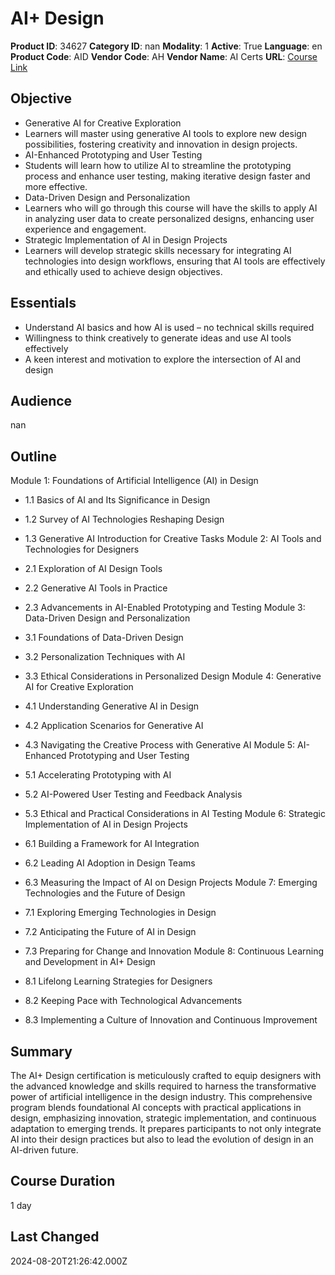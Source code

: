 # AI+ Design

**Product ID**: 34627
**Category ID**: nan
**Modality**: 1
**Active**: True
**Language**: en
**Product Code**: AID
**Vendor Code**: AH
**Vendor Name**: AI Certs
**URL**: [Course Link](https://www.fastlaneus.com/course/ah-aid)

## Objective
- Generative AI for Creative Exploration
- Learners will master using generative AI tools to explore new design possibilities, fostering creativity and innovation in design projects.
- AI-Enhanced Prototyping and User Testing
- Students will learn how to utilize AI to streamline the prototyping process and enhance user testing, making iterative design faster and more effective.
- Data-Driven Design and Personalization
- Learners who will go through this course will have the skills to apply AI in analyzing user data to create personalized designs, enhancing user experience and engagement.
- Strategic Implementation of AI in Design Projects
- Learners will develop strategic skills necessary for integrating AI technologies into design workflows, ensuring that AI tools are effectively and ethically used to achieve design objectives.

## Essentials
- Understand AI basics and how AI is used – no technical skills required
- Willingness to think creatively to generate ideas and use AI tools effectively
- A keen interest and motivation to explore the intersection of AI and design

## Audience
nan

## Outline
Module 1: Foundations of Artificial Intelligence (AI) in Design


- 1.1 Basics of AI and Its Significance in Design
- 1.2 Survey of AI Technologies Reshaping Design
- 1.3 Generative AI Introduction for Creative Tasks
Module 2: AI Tools and Technologies for Designers


- 2.1 Exploration of AI Design Tools
- 2.2 Generative AI Tools in Practice
- 2.3 Advancements in AI-Enabled Prototyping and Testing
Module 3: Data-Driven Design and Personalization


- 3.1 Foundations of Data-Driven Design
- 3.2 Personalization Techniques with AI
- 3.3 Ethical Considerations in Personalized Design
Module 4: Generative AI for Creative Exploration


- 4.1 Understanding Generative AI in Design
- 4.2 Application Scenarios for Generative AI
- 4.3 Navigating the Creative Process with Generative AI
Module 5: AI-Enhanced Prototyping and User Testing


- 5.1 Accelerating Prototyping with AI
- 5.2 AI-Powered User Testing and Feedback Analysis
- 5.3 Ethical and Practical Considerations in AI Testing
Module 6: Strategic Implementation of AI in Design Projects


- 6.1 Building a Framework for AI Integration
- 6.2 Leading AI Adoption in Design Teams
- 6.3 Measuring the Impact of AI on Design Projects
Module 7: Emerging Technologies and the Future of Design


- 7.1 Exploring Emerging Technologies in Design
- 7.2 Anticipating the Future of AI in Design
- 7.3 Preparing for Change and Innovation
Module 8: Continuous Learning and Development in AI+ Design


- 8.1 Lifelong Learning Strategies for Designers
- 8.2 Keeping Pace with Technological Advancements
- 8.3 Implementing a Culture of Innovation and Continuous Improvement

## Summary
The AI+ Design certification is meticulously crafted to equip designers with the advanced knowledge and skills required to harness the transformative power of artificial intelligence in the design industry. This comprehensive program blends foundational AI concepts with practical applications in design, emphasizing innovation, strategic implementation, and continuous adaptation to emerging trends. It prepares participants to not only integrate AI into their design practices but also to lead the evolution of design in an AI-driven future.

## Course Duration
1 day

## Last Changed
2024-08-20T21:26:42.000Z
